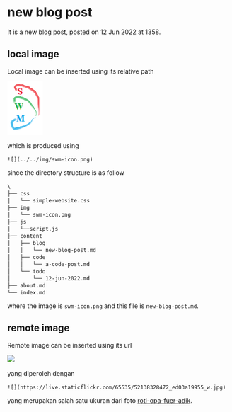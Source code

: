 # new blog post
It is a new blog post, posted on 12 Jun 2022 at 1358.


## local image
Local image can be inserted using its relative path

![](../../img/swm-icon.png)

which is produced using

```
![](../../img/swm-icon.png)
```

since the directory structure is as follow

```
\
├── css
│   └── simple-website.css
├── img
│   └── swm-icon.png
├── js
│   └──script.js
├── content
│   ├── blog
│   │   └── new-blog-post.md
│   ├── code
│   │   └── a-code-post.md
│   └── todo
│       └── 12-jun-2022.md
├── about.md
└── index.md
```

where the image is `swm-icon.png` and this file is `new-blog-post.md`.



## remote image
Remote image can be inserted using its url

![](https://live.staticflickr.com/65535/52138328472_ed03a19955_w.jpg)

yang diperoleh dengan

```
![](https://live.staticflickr.com/65535/52138328472_ed03a19955_w.jpg)
```

yang merupakan salah satu ukuran dari foto [roti-opa-fuer-adik](https://www.flickr.com/photos/195637519@N06/52138328472).
